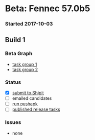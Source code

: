 # Beta: Fennec 57.0b5

### Started 2017-10-03

## Build 1


### Beta Graph
- [task group 1](https://tools.taskcluster.net/push-inspector/#/bO-HykbkTnan96lT6F0HZA)
- [task group 2](https://tools.taskcluster.net/push-inspector/#/en4l7uMKTkGEqU1OPGP6Ug)

### Status
- [x] [submit to Shipit](https://wiki.mozilla.org/Release:Release_Automation_on_Mercurial:Starting_a_Release#Submit_to_Ship_It)
- [ ] emailed candidates
- [ ] [run pushapk](https://github.com/mozilla/releasewarrior/blob/master/how-tos/fennec-temp-relpro.md#run-pushapk-manually)
- [ ] [published release tasks](https://wiki.mozilla.org/Release:Release_Automation_on_Mercurial:Updates_through_Shipping#Post-release_tasks)

### Issues
- none
